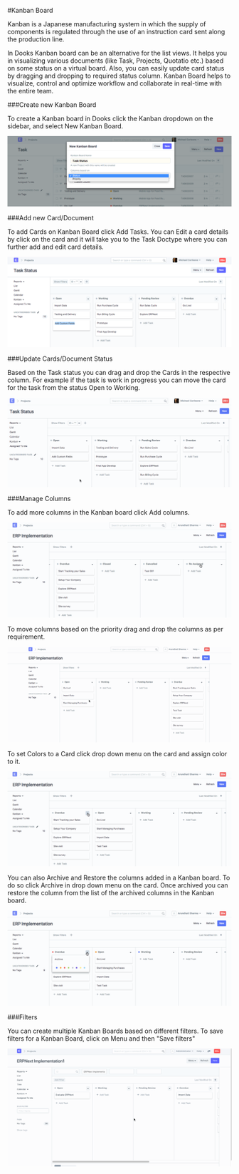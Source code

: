 <!-- add-breadcrumbs -->
#Kanban Board

Kanban is a Japanese manufacturing system in which the supply of components is regulated through the use of an instruction card sent along the production line.

In Dooks Kanban board can be an alternative for the list views. It helps you in visualizing various documents (like Task, Projects, Quotatio etc.) based on some status on a virtual board. Also, you can easily update card status by dragging and dropping to required status column. Kanban Board helps to visualize, control and optimize workflow and collaborate in real-time with the entire team.

###Create new Kanban Board

To  create a Kanban board in Dooks click the Kanban dropdown on the sidebar, and select New Kanban Board.

<img class="screenshot" alt="Add New Kanban Board" src="./assets/kanban-board-1.png">

###Add new Card/Document

To add Cards on Kanban Board click Add Tasks. You can Edit a card details by click on the card and it will take you to the Task Doctype where you can further add and edit card details.

<img class="screenshot" alt="Add card in Kanban Board" src="./assets/kanban-board-2.png">

###Update Cards/Document Status

Based on the Task status you can drag and drop the Cards in the respective column. For example if the task is work in progress you can move the card for the task from the status Open to Working.

<img class="screenshot" alt="Move Cards on Kanban Board" src="./assets/kanban-board-3.gif">

###Manage Columns

To add more columns in the Kanban board click Add columns.

<img class="screenshot" alt="Add New column in Kanban Board" src="./assets/kanban-board-4.gif">

To move columns based on the priority drag and drop the columns as per requirement.

<img class="screenshot" alt="Move columns in Kanban Board" src="./assets/kanban-board-5.gif">

To set Colors to a Card click drop down menu on the card and assign color to it.

<img class="screenshot" alt="Add color to cards in Kanban Board" src="./assets/kanban-board-6.gif">

You can also Archive and Restore the columns added in a Kanban board. To do so click Archive in drop down menu on the card. Once archived you can restore the column from the list of the archived columns in the Kanban board.

<img class="screenshot" alt="Archive and Restore in Kanban Board" src="./assets/kanban-board-7.gif">

###Filters

You can create multiple Kanban Boards based on different filters. To save filters for a Kanban Board, click on Menu and then "Save filters"

<img class="screenshot" alt="Save filters in Kanban Board" src="./assets/kanban-board-8.gif">
